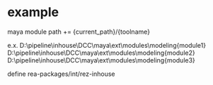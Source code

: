 # example

maya module path += {current_path}/{toolname}

e.x.
D:\pipeline\inhouse\DCC\maya\ext\modules\modeling\{module1}
D:\pipeline\inhouse\DCC\maya\ext\modules\modeling\{module2}
D:\pipeline\inhouse\DCC\maya\ext\modules\modeling\{module3}

define rea-packages/int/rez-inhouse